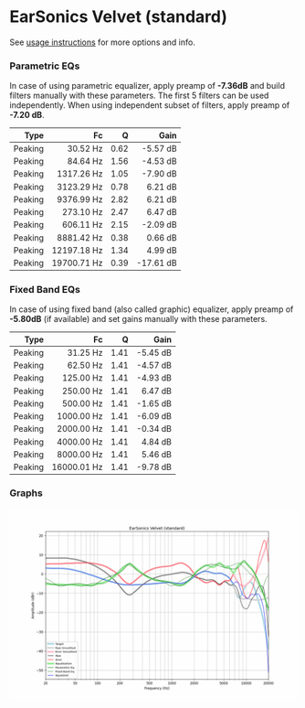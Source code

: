 # EarSonics Velvet (standard)
See [usage instructions](https://github.com/jaakkopasanen/AutoEq#usage) for more options and info.

### Parametric EQs
In case of using parametric equalizer, apply preamp of **-7.36dB** and build filters manually
with these parameters. The first 5 filters can be used independently.
When using independent subset of filters, apply preamp of **-7.20 dB**.

| Type    | Fc          |    Q | Gain      |
|--------:|------------:|-----:|----------:|
| Peaking | 30.52 Hz    | 0.62 | -5.57 dB  |
| Peaking | 84.64 Hz    | 1.56 | -4.53 dB  |
| Peaking | 1317.26 Hz  | 1.05 | -7.90 dB  |
| Peaking | 3123.29 Hz  | 0.78 | 6.21 dB   |
| Peaking | 9376.99 Hz  | 2.82 | 6.21 dB   |
| Peaking | 273.10 Hz   | 2.47 | 6.47 dB   |
| Peaking | 606.11 Hz   | 2.15 | -2.09 dB  |
| Peaking | 8881.42 Hz  | 0.38 | 0.66 dB   |
| Peaking | 12197.18 Hz | 1.34 | 4.99 dB   |
| Peaking | 19700.71 Hz | 0.39 | -17.61 dB |

### Fixed Band EQs
In case of using fixed band (also called graphic) equalizer, apply preamp of **-5.80dB**
(if available) and set gains manually with these parameters.

| Type    | Fc          |    Q | Gain     |
|--------:|------------:|-----:|---------:|
| Peaking | 31.25 Hz    | 1.41 | -5.45 dB |
| Peaking | 62.50 Hz    | 1.41 | -4.57 dB |
| Peaking | 125.00 Hz   | 1.41 | -4.93 dB |
| Peaking | 250.00 Hz   | 1.41 | 6.47 dB  |
| Peaking | 500.00 Hz   | 1.41 | -1.65 dB |
| Peaking | 1000.00 Hz  | 1.41 | -6.09 dB |
| Peaking | 2000.00 Hz  | 1.41 | -0.34 dB |
| Peaking | 4000.00 Hz  | 1.41 | 4.84 dB  |
| Peaking | 8000.00 Hz  | 1.41 | 5.46 dB  |
| Peaking | 16000.01 Hz | 1.41 | -9.78 dB |

### Graphs
![](./EarSonics%20Velvet%20(standard).png)